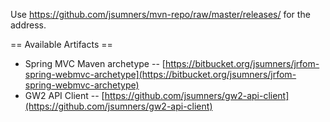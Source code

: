 Use https://github.com/jsumners/mvn-repo/raw/master/releases/ for the address.

== Available Artifacts ==

* Spring MVC Maven archetype -- [https://bitbucket.org/jsumners/jrfom-spring-webmvc-archetype](https://bitbucket.org/jsumners/jrfom-spring-webmvc-archetype)
* GW2 API Client -- [https://github.com/jsumners/gw2-api-client](https://github.com/jsumners/gw2-api-client)
